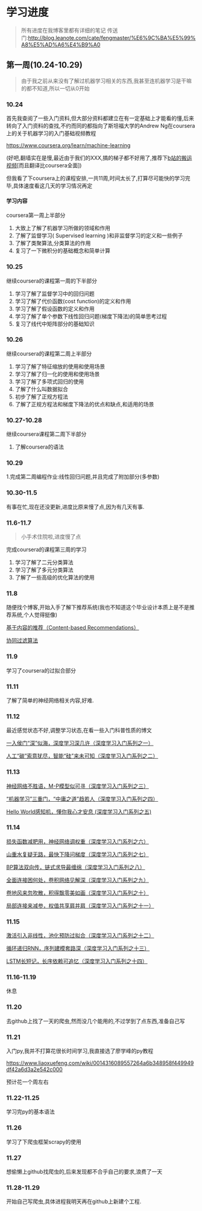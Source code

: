 # 学习进度 #

>所有进度在我博客里都有详细的笔记 传送门:http://blog.leanote.com/cate/fengmaster/%E6%9C%BA%E5%99%A8%E5%AD%A6%E4%B9%A0

## 第一周(10.24-10.29) ##
>由于我之前从来没有了解过机器学习相关的东西,我甚至连机器学习是干嘛的都不知道,所以一切从0开始

### 10.24 ###

首先我查阅了一些入门资料,但大部分资料都建立在有一定基础上才能看的懂,后来转向了入门资料的查找,不约而同的都指向了斯坦福大学的Andrew Ng在coursera上的关于机器学习的入门基础视频教程

https://www.coursera.org/learn/machine-learning

(好吧,翻墙实在是慢,最近由于我们的XXX,搞的梯子都不好用了,推荐下[b站的搬运视频](https://www.bilibili.com/video/av9912938/)[而且翻译比coursera全面])


但我看了下coursera上的课程安排,一共11周,时间太长了,打算尽可能快的学习完毕,具体速度看这几天的学习情况再定

#### 学习内容 ####

coursera第一周上半部分

1. 大致上了解了机器学习所做的领域和作用
2. 了解了监督学习( Supervised learning )和非监督学习的定义和一些例子
3. 了解了类聚算法,分类算法的作用
4. 复习了一下微积分的基础概念和简单计算

### 10.25 ###

继续coursera的课程第一周的下半部分

1. 学习了解了监督学习中的回归问题
2. 学习了解了代价函数(cost function)的定义和作用
3. 学习了解了假设函数的定义和作用
4. 学习了解了单个参数下线性回归问题(梯度下降法)的简单思考过程
5. 复习了线代中矩阵部分的基础知识

### 10.26 ###

继续coursera的课程第二周上半部分

1. 学习了解了特征缩放的使用和使用场景
2. 学习了解了归一化的使用和使用场景
3. 学习了解了多项式回归的使用
4. 了解了什么叫数据拟合
5. 初步了解了正规方程法
6. 了解了正规方程法和梯度下降法的优点和缺点,和适用的场景

### 10.27-10.28 ###

继续coursera课程第二周下半部分

1. 了解coursera的语法

### 10.29 ###

1.完成第二周编程作业:线性回归问题,并且完成了附加部分(多参数)


### 10.30-11.5 ###

有事在忙,现在还没更新,进度比原来慢了点,因为有几天有事. 

### 11.6-11.7 ###

>小手术住院啦,进度慢了点

完成coursera的课程第三周的学习

1. 学习了解了二元分类算法
2. 学习了解了多元分类算法
3. 了解了一些高级的优化算法的使用

### 11.8 ###

随便找个博客,开始入手了解下推荐系统(我也不知道这个毕业设计本质上是不是推荐系统,个人觉得挺像)

[基于内容的推荐（Content-based Recommendations）](https://www.cnblogs.com/breezedeus/archive/2012/04/10/2440488.html)


[协同过滤算法](http://blog.csdn.net/acdreamers/article/details/44672305) 


### 11.9 ###

学习了coursera的过拟合部分


### 11.11 ###

了解了简单的神经网络相关内容,好难.

### 11.12 ###

最近感觉状态不好,调整学习状态,在看一些入门科普性质的博文


[一入侯门“深”似海，深度学习深几许（深度学习入门系列之一）](https://yq.aliyun.com/articles/86580?spm=5176.100239.blogcont159710.14.CEFeKZ)

[人工“碳”索意犹尽，智能“硅”来未可知（深度学习入门系列之二）](https://yq.aliyun.com/articles/88300?spm=5176.100239.blogcont159710.15.CEFeKZ)



### 11.13 ###

[神经网络不胜语，M-P模型似可寻（深度学习入门系列之三）](https://yq.aliyun.com/articles/90565?spm=5176.100239.blogcont159710.16.CEFeKZ)

[“机器学习”三重门，“中庸之道”趋若人（深度学习入门系列之四）](https://yq.aliyun.com/articles/91436?spm=5176.100239.blogcont159710.17.CEFeKZ)

[Hello World感知机，懂你我心才安息 (深度学习入门系列之五)](https://yq.aliyun.com/articles/93540?spm=5176.100239.blogcont159710.18.CEFeKZ)

### 11.14 ###

[损失函数减肥用，神经网络调权重（深度学习入门系列之六）](https://yq.aliyun.com/articles/96427?spm=5176.100239.blogcont159710.19.CEFeKZ)


[山重水复疑无路，最快下降问梯度（深度学习入门系列之七）](https://yq.aliyun.com/articles/105339?spm=5176.100239.blogcont159710.20.CEFeKZ)


[BP算法双向传，链式求导最缠绵（深度学习入门系列之八）](https://yq.aliyun.com/articles/110025?spm=5176.100239.blogcont159710.21.CEFeKZ)


[全面连接困何处，卷积网络见解深（深度学习入门系列之九）](https://yq.aliyun.com/articles/152935?spm=5176.100239.blogcont159710.22.CEFeKZ)


[卷地风来忽吹散，积得飘零美如画（深度学习入门系列之十）](https://yq.aliyun.com/articles/156269?spm=5176.100239.blogcont159710.23.CEFeKZ)

[局部连接来减参，权值共享肩并肩（深度学习入门系列之十一） ](https://yq.aliyun.com/articles/159710?spm=5176.100239.blogcont156269.36.gi4U7M)


### 11.15 ###

[激活引入非线性，池化预防过拟合（深度学习入门系列之十二） ](https://yq.aliyun.com/articles/167391?spm=5176.100239.blogcont159710.38.tOyt1T)

[循环递归RNN，序列建模套路深（深度学习入门系列之十三） ](https://yq.aliyun.com/articles/169880?spm=5176.100239.blogcont167391.45.HProlG)

[LSTM长短记，长序依赖可追忆（深度学习入门系列之十四） ](https://yq.aliyun.com/articles/174256?spm=5176.100239.blogcont169880.49.zcgJVE)


### 11.16-11.19 ###

休息

### 11.20 ###

去github上找了一天的爬虫,然而没几个能用的,不过学到了点东西,准备自己写

### 11.21 ###

入门py,我并不打算花很长时间学习,我直接选了廖学峰的py教程

https://www.liaoxuefeng.com/wiki/0014316089557264a6b348958f449949df42a6d3a2e542c000

预计花一个周左右

### 11.22-11.25 ###

学习完py的基本语法

### 11.26 ###

学习了下爬虫框架scrapy的使用

### 11.27 ###

想偷懒上github找爬虫的,后来发现都不合乎自己的要求,浪费了一天

### 11.28-11.29 ###

开始自己写爬虫,具体进程我明天再在github上新建个工程.